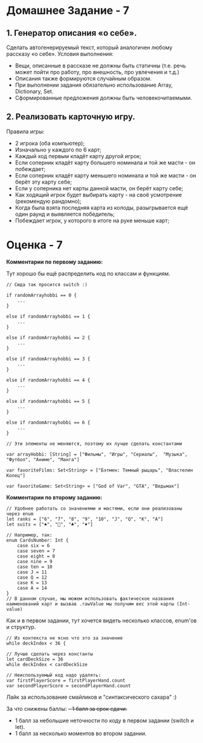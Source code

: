 # Домашнее Задание - 7
## 1. Генератор описания «о себе».
Сделать автогенерируемый текст, который аналогичен любому рассказу «о себе».
Условия выполнения:
- Вещи, описанные в рассказе не должны быть статичны (т.е. речь может пойти про работу, про внешность, про увлечения и т.д.)
- Описания также формируются случайным образом.
- При выполнении задания обязательно использование Array, Dictionary, Set.
- Сформированные предложения должны быть человекочитаемыми.
## 2. Реализовать карточную игру.
Правила игры:
 - 2 игрока (оба компьютер);
 - Изначально у каждого по 6 карт;
 - Каждый ход первым кладёт карту другой игрок;
 - Если соперник кладёт карту большего номинала и той же масти - он побеждает;
 - Если соперник кладёт карту меньшего номинала и той же масти - он берёт эту карту себе;
 - Если у соперника нет карты данной масти, он берёт карту себе;
 - Как ходящий игрок будет выбирать карту - на своё усмотрение (рекомендую рандомно);
 - Когда была взята последняя карта из колоды, разыгрывается ещё один раунд и выявляется победитель;
 - Побеждает игрок, у которого в итоге на руке меньше карт;

# Оценка - 7

**Комментарии по первому заданию:**

Тут хорошо бы ещё распределить код по классам и функциям.

```
// Сюда так просится switch :)

if randomArrayhobbi == 0 {
    ...
}

else if randomArrayhobbi == 1 {
    ...
}

else if randomArrayhobbi == 2 {
    ...
}

else if randomArrayhobbi == 3 {
    ...
}

else if randomArrayhobbi == 4 {
    ...
}

else if randomArrayhobbi == 5 {
    ...
}

else if randomArrayhobbi == 6 {
    ...
}
```


```
// Эти элементы не меняются, поэтому их лучше сделать константами

var arrayHobbi: [String] = ["Фильмы", "Игры", "Сериалы",  "Музыка", "Футбол", "Аниме", "Манга"]

var favoriteFilms: Set<String> = ["Бэтмен: Темный рыцарь", "Властелин Колец"]

var favoriteGame: Set<String> = ["God of Var", "GTA", "Ведьмак"]
```


**Комментарии по второму заданию:**

```
// Удобнее работать со значениями и мастями, если они реализованы через enum
let ranks = ["6", "7", "8", "9", "10", "J", "Q", "K", "A"]
let suits = ["♠️", "🖤", "♣️", "♦️"]

// Например, так:
enum CardsNumber: Int {
    case six = 6
    case seven = 7
    case eight = 8
    case nine = 9
    case ten = 10
    case J = 11
    case Q = 12
    case K = 13
    case A = 14
}
// В данном случае, мы можем использовать фактическое названия наименований карт и вызвав .rawValue мы получим вес этой карты (Int-value)
```

Как и в первом задании, тут хочется видеть несколько классов, enum'ов и структур.

```
// Из контекста не ясно что это за значение
while deckIndex < 36 {

// Лучше сделать через константы
let cardDeckSize = 36
while deckIndex < cardDeckSize
```

```
// Неиспользуемый код надо удалять:
var firstPlayerScore = firstPlayerHand.count
var secondPlayerScore = secondPlayerHand.count
```

Лайк за использование смайликов и "синтаксического сахара" :)

За что снижены баллы:
~~- 1 балл за срок сдачи.~~
- 1 балл за небольшие неточности по коду в первом задании (switch и let).
- 1 балл за несколько моментов во втором задании.
